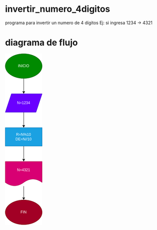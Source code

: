 # invertir_numero_4digitos
programa para invertir un numero de 4 dígitos Ej: si ingresa 1234 -> 4321

# diagrama de flujo
![diagrama de flujo](diagrama.png "diagrama de flujo")
